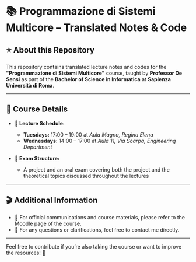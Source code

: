 # 📚 Programmazione di Sistemi Multicore – Translated Notes & Code

## ⭐ About this Repository

This repository contains translated lecture notes and codes for the **"Programmazione di Sistemi Multicore"** course, taught by **Professor De Sensi** as part of the **Bachelor of Science in Informatica** at **Sapienza Università di Roma**.

---

## 📍 Course Details

- **📅 Lecture Schedule:**
  - **Tuesdays:** 17:00 – 19:00 at *Aula Magna, Regina Elena*
  - **Wednesdays:** 14:00 – 17:00 at *Aula 11, Via Scarpa, Engineering Department*

- **🧪 Exam Structure:**
  - A project and an oral exam covering both the project and the theoretical topics discussed throughout the lectures

---

## 🎬 Additional Information

- 📌 For official communications and course materials, please refer to the Moodle page of the course.
- 📩 For any questions or clarifications, feel free to contact me directly.

---

Feel free to contribute if you’re also taking the course or want to improve the resources! 🚀

